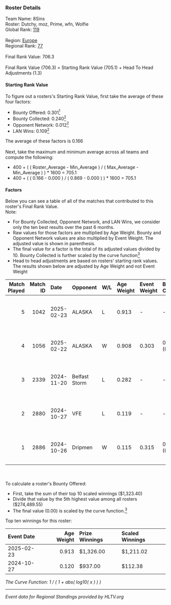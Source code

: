 ### Roster Details<br />
Team Name: 8Sins<br />
Roster: Dutchy, moz, Prime, wfn, Wolfie<br />
Global Rank: [119](../../standings_global_2025_04_07.md)<br />
<br />
Region: [Europe]( ../../standings_europe_2025_04_07.md)<br />
Regional Rank: [77]( ../../standings_europe_2025_04_07.md)<br />
<br />
Final Rank Value:  706.3<br />
<br />
Final Rank Value (706.3) = Starting Rank Value (705.1) + Head To Head Adjustments (1.3)<br />

#### Starting Rank Value<br />
To figure out a rosters's Starting Rank Value, first take the average of these four factors:<br />
- Bounty Offered: 0.301[<sup>1</sup>](#table2)
- Bounty Collected: 0.240[<sup>2</sup>](#table1)
- Opponent Network: 0.012[<sup>2</sup>](#table1)
- LAN Wins: 0.109[<sup>2</sup>](#table1)

The average of these factors is 0.166<br />
<br />
Next, take the maximum and minimum average across all teams and compute the following:<br />
- 400 + ( ( Roster_Average - Min_Average ) / ( Max_Average - Min_Average ) ) * 1600 = 705.1
- 400 + ( ( 0.166 - 0.000 ) / ( 0.869 - 0.000 ) ) * 1600 = 705.1


#### Factors<br />
Below you can see a table of all of the matches that contributed to this roster's Final Rank Value.<br />
Note:<br />

- For Bounty Collected, Opponent Network, and LAN Wins, we consider only the ten best results over the past 6 months.
- Raw values for those factors are multiplied by Age Weight. Bounty and Opponent Network values are also multiplied by Event Weight. The adjusted value is shown in parenthesis.
- The final value for a factor is the total of its adjusted values divided by 10. Bounty Collected is further scaled by the curve function[<sup>3</sup>](#curveFunction)
- Head to head adjustments are based on rosters' starting rank values. The results shown below are adjusted by Age Weight and not Event Weight
<span id="table1"></span><br />


| Match Played | Match ID | Date       | Opponent      | W/L | Age Weight | Event Weight | Bounty Collected | Opponent Network | LAN Wins  | H2H Adj. | Roster                           |
| -: | -: | :- | :- | :- | :- | :- | :- | :- | :- | -: | :- |
|            5 |     1042 | 2025-02-23 | ALASKA        | L   | 0.913      | -            | -                | -                | -         |   -10.16 | Dutchy, moz, Prime, wfn, Wolfie  |
|            4 |     1056 | 2025-02-22 | ALASKA        | W   | 0.908      | 0.303        | 0.025 (0.007)    | 0.428 (0.118)    | 1 (0.908) |    18.60 | Dutchy, moz, Prime, wfn, Wolfie  |
|            3 |     2339 | 2024-11-20 | Belfast Storm | L   | 0.282      | -            | -                | -                | -         |    -5.62 | coldpera, f0cus, moz, Prime, wfn |
|            2 |     2880 | 2024-10-27 | VFE           | L   | 0.119      | -            | -                | -                | -         |    -2.42 | f0cus, Menace, moz, Prime, wfn   |
|            1 |     2886 | 2024-10-26 | Dripmen       | W   | 0.115      | 0.315        | 0.000 (0.000)    | 0.000 (0.000)    | 1 (0.115) |     0.87 | f0cus, Menace, moz, Prime, wfn   |

<br />
<span id="table2"></span><br />
To calculate a roster's Bounty Offered:<br />

- First, take the sum of their top 10 scaled winnings ($1,323.40)
- Divide that value by the 5th highest value among all rosters ($274,489.55)
- The final value (0.00) is scaled by the curve function.[<sup>3</sup>](#curveFunction)

Top ten winnings for this roster:<br />

| Event Date | Age Weight | Prize Winnings | Scaled Winnings |
| :- | -: | :- | :- |
| 2025-02-23 |      0.913 | $1,326.00      | $1,211.02       |
| 2024-10-27 |      0.120 | $937.00        | $112.38         |


<span id="curveFunction"></span>_The Curve Function: 1 / ( 1 + abs( log10( x ) ) )_<br />

---
_Event data for Regional Standings provided by HLTV.org_<br />
